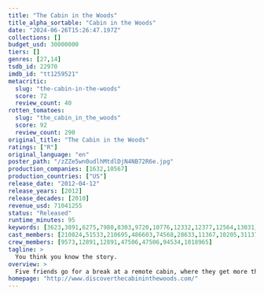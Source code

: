 ```yaml
---
title: "The Cabin in the Woods"
title_alpha_sortable: "Cabin in the Woods"
date: "2024-06-26T15:26:47.197Z"
collections: []
budget_usd: 30000000
tiers: []
genres: [27,14]
tsdb_id: 22970
imdb_id: "tt1259521"
metacritic:
  slug: "the-cabin-in-the-woods"
  score: 72
  review_count: 40
rotten_tomatoes:
  slug: "the_cabin_in_the_woods"
  score: 92
  review_count: 290
original_title: "The Cabin in the Woods"
ratings: ["R"]
original_language: "en"
poster_path: "/zZZe5wn0udlhMtdlDjN4NB72R6e.jpg"
production_companies: [1632,10567]
production_countries: ["US"]
release_date: "2012-04-12"
release_years: [2012]
release_decades: [2010]
revenue_usd: 71041255
status: "Released"
runtime_minutes: 95
keywords: [3623,3891,6275,7980,8303,9720,10776,12332,12377,12564,13031,13209,182026,182036,206298,207844]
cast_members: [210824,51533,210695,486603,74568,28633,11367,10205,31137,81133,956719,62849,1275716,85505,8338]
crew_members: [9573,12891,12891,47506,47506,94534,1018965]
tagline: >
  You think you know the story.
overview: >
  Five friends go for a break at a remote cabin, where they get more than they bargained for, discovering the truth behind the cabin in the woods.
homepage: "http://www.discoverthecabininthewoods.com/"
---
```

